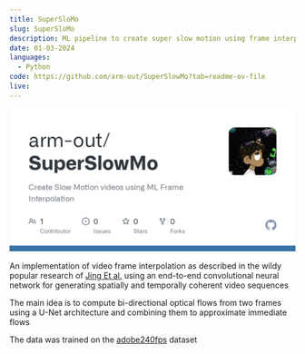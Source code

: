 ```yaml
---
title: SuperSloMo
slug: SuperSloMo
description: ML pipeline to create super slow motion using frame interpolation
date: 01-03-2024
languages:
  - Python
code: https://github.com/arm-out/SuperSlowMo?tab=readme-ov-file
live:
---
```


![SuperSloMo header image](images/SuperSloMo/header.png)

An implementation of video frame interpolation as described in the wildy popular research of [Jing Et al.](https://arxiv.org/abs/1712.00080) using an end-to-end convolutional neural network for generating spatially and temporally coherent video sequences

The main idea is to compute bi-directional optical flows from two frames using a U-Net architecture and combining them to approximate immediate flows

The data was trained on the [adobe240fps](https://www.cs.ubc.ca/labs/imager/tr/2017/DeepVideoDeblurring/) dataset
